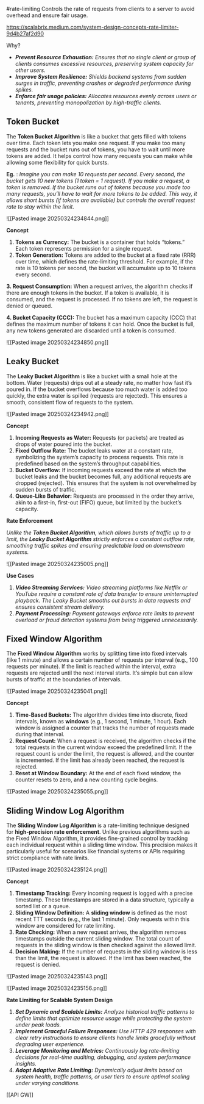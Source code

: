 #rate-limiting
Controls the rate of requests from clients to a server to avoid overhead and ensure fair usage.

https://scalabrix.medium.com/system-design-concepts-rate-limiter-9d4b27af2d90

Why?
- **_Prevent Resource Exhaustion:_** _Ensures that no single client or group of clients consumes excessive resources, preserving system capacity for other users._
- **_Improve System Resilience:_** _Shields backend systems from sudden surges in traffic, preventing crashes or degraded performance during spikes._
- **_Enforce fair usage policies:_** _Allocates resources evenly across users or tenants, preventing monopolization by high-traffic clients._

## Token Bucket
The **Token Bucket Algorithm** is like a bucket that gets filled with tokens over time. Each token lets you make one request. If you make too many requests and the bucket runs out of tokens, you have to wait until more tokens are added. It helps control how many requests you can make while allowing some flexibility for quick bursts.

**Eg.** : _Imagine you can make 10 requests per second. Every second, the bucket gets 10 new tokens (1 token = 1 request). If you make a request, a token is removed. If the bucket runs out of tokens because you made too many requests, you’ll have to wait for more tokens to be added. This way, it allows short bursts (if tokens are available) but controls the overall request rate to stay within the limit._

![[Pasted image 20250324234844.png]]


**Concept**

1. **Tokens as Currency:** The bucket is a container that holds “tokens.” Each token represents permission for a single request.
2. **Token Generation:** Tokens are added to the bucket at a fixed rate (RRR) over time, which defines the rate-limiting threshold. For example, if the rate is 10 tokens per second, the bucket will accumulate up to 10 tokens every second.

**3. Request Consumption:** When a request arrives, the algorithm checks if there are enough tokens in the bucket. If a token is available, it is consumed, and the request is processed. If no tokens are left, the request is denied or queued.

**4. Bucket Capacity (CCC):** The bucket has a maximum capacity (CCC) that defines the maximum number of tokens it can hold. Once the bucket is full, any new tokens generated are discarded until a token is consumed.

![[Pasted image 20250324234850.png]]
## Leaky Bucket

The **Leaky Bucket Algorithm** is like a bucket with a small hole at the bottom. Water (requests) drips out at a steady rate, no matter how fast it’s poured in. If the bucket overflows because too much water is added too quickly, the extra water is spilled (requests are rejected). This ensures a smooth, consistent flow of requests to the system.

![[Pasted image 20250324234942.png]]

**Concept**

1. **Incoming Requests as Water:** Requests (or packets) are treated as drops of water poured into the bucket.
2. **Fixed Outflow Rate:** The bucket leaks water at a constant rate, symbolizing the system’s capacity to process requests. This rate is predefined based on the system’s throughput capabilities.
3. **Bucket Overflow:** If incoming requests exceed the rate at which the bucket leaks and the bucket becomes full, any additional requests are dropped (rejected). This ensures that the system is not overwhelmed by sudden bursts of traffic.
4. **Queue-Like Behavior:** Requests are processed in the order they arrive, akin to a first-in, first-out (FIFO) queue, but limited by the bucket’s capacity.

**Rate Enforcement**

_Unlike the_ **_Token Bucket Algorithm_**_, which allows bursts of traffic up to a limit, the_ **_Leaky Bucket Algorithm_** _strictly enforces a constant outflow rate, smoothing traffic spikes and ensuring predictable load on downstream systems._

![[Pasted image 20250324235005.png]]


**Use Cases**

1. **_Video Streaming Services:_** _Video streaming platforms like Netflix or YouTube require a constant rate of data transfer to ensure uninterrupted playback. The Leaky Bucket smooths out bursts in data requests and ensures consistent stream delivery._
2. **_Payment Processing:_** _Payment gateways enforce rate limits to prevent overload or fraud detection systems from being triggered unnecessarily._


## Fixed Window Algorithm
The **Fixed Window Algorithm** works by splitting time into fixed intervals (like 1 minute) and allows a certain number of requests per interval (e.g., 100 requests per minute). If the limit is reached within the interval, extra requests are rejected until the next interval starts. It’s simple but can allow bursts of traffic at the boundaries of intervals.

![[Pasted image 20250324235041.png]]

**Concept**

1. **Time-Based Buckets:** The algorithm divides time into discrete, fixed intervals, known as **windows** (e.g., 1 second, 1 minute, 1 hour). Each window is assigned a counter that tracks the number of requests made during that interval.
2. **Request Count:** When a request is received, the algorithm checks if the total requests in the current window exceed the predefined limit. If the request count is under the limit, the request is allowed, and the counter is incremented. If the limit has already been reached, the request is rejected.
3. **Reset at Window Boundary:** At the end of each fixed window, the counter resets to zero, and a new counting cycle begins.

![[Pasted image 20250324235055.png]]

## Sliding Window Log Algorithm

The **Sliding Window Log Algorithm** is a rate-limiting technique designed for **high-precision rate enforcement**. Unlike previous algorithms such as the Fixed Window Algorithm, it provides fine-grained control by tracking each individual request within a sliding time window. This precision makes it particularly useful for scenarios like financial systems or APIs requiring strict compliance with rate limits.

![[Pasted image 20250324235124.png]]

**Concept**

1. **Timestamp Tracking:** Every incoming request is logged with a precise timestamp. These timestamps are stored in a data structure, typically a sorted list or a queue.
2. **Sliding Window Definition:** A **sliding window** is defined as the most recent TTT seconds (e.g., the last 1 minute). Only requests within this window are considered for rate limiting.
3. **Rate Checking:** When a new request arrives, the algorithm removes timestamps outside the current sliding window. The total count of requests in the sliding window is then checked against the allowed limit.
4. **Decision Making:** If the number of requests in the sliding window is less than the limit, the request is allowed. If the limit has been reached, the request is denied.

![[Pasted image 20250324235143.png]]





![[Pasted image 20250324235156.png]]

**Rate Limiting for Scalable System Design**

1. **_Set Dynamic and Scalable Limits:_** _Analyze historical traffic patterns to define limits that optimize resource usage while protecting the system under peak loads._
2. **_Implement Graceful Failure Responses:_** _Use HTTP 429 responses with clear retry instructions to ensure clients handle limits gracefully without degrading user experience._
3. **_Leverage Monitoring and Metrics:_** _Continuously log rate-limiting decisions for real-time auditing, debugging, and system performance insights._
4. **_Adopt Adaptive Rate Limiting:_** _Dynamically adjust limits based on system health, traffic patterns, or user tiers to ensure optimal scaling under varying conditions._

[[API GW]]